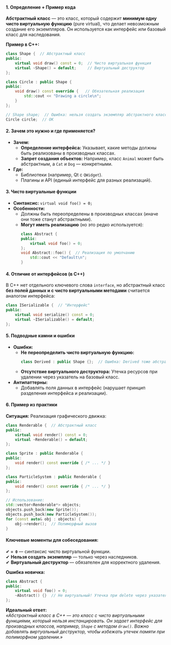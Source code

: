 #### **1. Определение + Пример кода**  
**Абстрактный класс** — это класс, который содержит **минимум одну чисто виртуальную функцию** (pure virtual), что делает невозможным создание его экземпляров. Он используется как интерфейс или базовый класс для наследования.  

**Пример в C++:**  
```cpp
class Shape {  // Абстрактный класс
public:
    virtual void draw() const = 0;  // Чисто виртуальная функция
    virtual ~Shape() = default;     // Виртуальный деструктор
};

class Circle : public Shape {
public:
    void draw() const override {   // Обязательная реализация
        std::cout << "Drawing a circle\n";
    }
};

// Shape shape;  // Ошибка: нельзя создать экземпляр абстрактного класса
Circle circle;  // OK
```  

#### **2. Зачем это нужно и где применяется?**  
- **Зачем:**  
  - **Определение интерфейса:** Указывает, какие методы должны быть реализованы в производных классах.  
  - **Запрет создания объектов:** Например, класс `Animal` может быть абстрактным, а `Cat` и `Dog` — конкретными.  
- **Где:**  
  - Библиотеки (например, Qt с `QWidget`).  
  - Плагины и API (единый интерфейс для разных реализаций).  

#### **3. Чисто виртуальные функции**  
- **Синтаксис:** `virtual void foo() = 0;`  
- **Особенности:**  
  - Должны быть переопределены в производных классах (иначе они тоже станут абстрактными).  
  - **Могут иметь реализацию** (но это редко используется):  
    ```cpp
    class Abstract {
    public:
        virtual void foo() = 0;
    };
    void Abstract::foo() {  // Реализация по умолчанию
        std::cout << "Default\n";
    }
    ```  

#### **4. Отличие от интерфейсов (в C++)**  
В C++ нет отдельного ключевого слова `interface`, но абстрактный класс **без полей данных и с чисто виртуальными методами** считается аналогом интерфейса:  
```cpp
class ISerializable {  // "Интерфейс"
public:
    virtual void serialize() const = 0;
    virtual ~ISerializable() = default;
};
```  

#### **5. Подводные камни и ошибки**  
- **Ошибки:**  
  - **Не переопределить чисто виртуальную функцию:**  
    ```cpp
    class Derived : public Shape {};  // Ошибка: Derived тоже абстрактный!
    ```  
  - **Отсутствие виртуального деструктора:** Утечка ресурсов при удалении через указатель на базовый класс.  
- **Антипаттерны:**  
  - Добавлять поля данных в интерфейс (нарушает принцип разделения интерфейса и реализации).  

#### **6. Пример из практики**  
**Ситуация:** Реализация графического движка:  
```cpp
class Renderable {  // Абстрактный класс
public:
    virtual void render() const = 0;
    virtual ~Renderable() = default;
};

class Sprite : public Renderable {
public:
    void render() const override { /* ... */ }
};

class ParticleSystem : public Renderable {
public:
    void render() const override { /* ... */ }
};

// Использование:
std::vector<Renderable*> objects;
objects.push_back(new Sprite());
objects.push_back(new ParticleSystem());
for (const auto& obj : objects) {
    obj->render();  // Полиморфный вызов
}
```  

#### **Ключевые моменты для собеседования:**  
✔ **`= 0`** — синтаксис чисто виртуальной функции.  
✔ **Нельзя создать экземпляр** — только через наследников.  
✔ **Виртуальный деструктор** — обязателен для корректного удаления.  

**Ошибка новичка:**  
```cpp
class Abstract {
public:
    virtual void foo() = 0;
    ~Abstract() {}  // Не виртуальный! Утечка при delete через указатель на Abstract.
};
```  

**Идеальный ответ:**  
*«Абстрактный класс в C++ — это класс с чисто виртуальными функциями, который нельзя инстанцировать. Он задает интерфейс для производных классов, например, `Shape` с методом `draw()`. Важно добавлять виртуальный деструктор, чтобы избежать утечек памяти при полиморфном удалении.»*